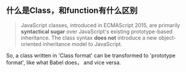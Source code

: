 ## 什么是Class，和function有什么区别

> JavaScript classes, introduced in ECMAScript 2015, are primarily **syntactical sugar** over JavaScript's existing prototype-based inheritance. The class syntax **does not** introduce a new object-oriented inheritance model to JavaScript.

So, a class written in 'Class format' can be transformed to 'prototype format',  like what Babel does， and vice versa.